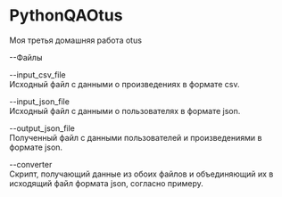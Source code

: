 # PythonQAOtus
Моя третья домашняя работа otus

--Файлы  

--input_csv_file  
Исходный файл с данными о произведениях в формате csv.  

--input_json_file  
Исходный файл с данными о пользователях в формате json.  

--output_json_file  
Полученный файл с данными пользователей и произведениями
в формате json.

--converter  
Скрипт, получающий данные из обоих файлов и объединяющий
их в исходящий файл формата json, согласно примеру.


